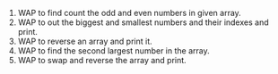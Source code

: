 1. WAP to find count the odd and even numbers in given array.
2. WAP to out the biggest and smallest numbers and their indexes and print.
3. WAP to reverse an array and print it.
4. WAP to find the second largest number in the array.
5. WAP to swap and reverse the array and print.
